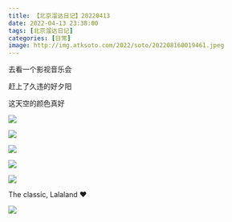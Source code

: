 ```yaml
---
title: 【北京溜达日记】20220413
date: 2022-04-13 23:38:00
tags: [北京溜达日记]
categories: [日常]
image: http://img.atksoto.com/2022/soto/202208160019461.jpeg
---
```


去看一个影视音乐会

赶上了久违的好夕阳

这天空的颜色真好

![](http://img.atksoto.com/2022/soto/202208160019178.jpeg)

![](http://img.atksoto.com/2022/soto/202208160019461.jpeg)

![](http://img.atksoto.com/2022/soto/202208160020831.jpeg)

![](http://img.atksoto.com/2022/soto/202208160020719.jpeg)

![](http://img.atksoto.com/2022/soto/202208160020874.jpeg)

The classic, Lalaland ❤

![](http://img.atksoto.com/2022/soto/202208160020439.JPG)
